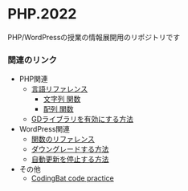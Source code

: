 # PHP.2022
PHP/WordPressの授業の情報展開用のリポジトリです

### 関連のリンク

- PHP関連
  - [言語リファレンス](https://www.php.net/manual/ja/langref.php)
    - [文字列 関数](https://www.php.net/manual/ja/ref.strings.php#ref.strings)
    - [配列 関数](https://www.php.net/manual/ja/ref.array.php)
  - [GDライブラリを有効にする方法](https://sologaku.com/wordpress/images-only-full-size/)
- WordPress関連
  - [関数のリファレンス](http://wpdocs.osdn.jp/%E9%96%A2%E6%95%B0%E3%83%AA%E3%83%95%E3%82%A1%E3%83%AC%E3%83%B3%E3%82%B9)
  - [ダウングレードする方法](https://kinsta.com/jp/blog/downgrade-wordpress/)
  - [自動更新を停止する方法](https://otamunote.com/wordpress-update-stop/)
- その他
  - [CodingBat code practice](https://codingbat.com/java)